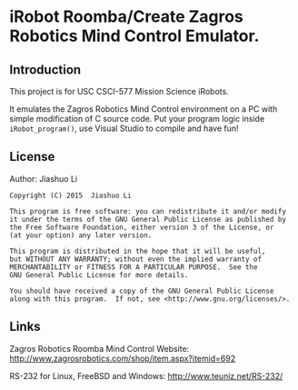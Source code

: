 # iRobot Roomba/Create Zagros Robotics Mind Control Emulator.

## Introduction

This project is for USC CSCI-577 Mission Science iRobots.

It emulates the Zagros Robotics Mind Control environment on a PC with simple modification of C source code. Put your program logic inside `iRobot_program()`, use Visual Studio to compile and have fun!

## License

Author: Jiashuo Li

    Copyright (C) 2015  Jiashuo Li

    This program is free software: you can redistribute it and/or modify
    it under the terms of the GNU General Public License as published by
    the Free Software Foundation, either version 3 of the License, or
    (at your option) any later version.

    This program is distributed in the hope that it will be useful,
    but WITHOUT ANY WARRANTY; without even the implied warranty of
    MERCHANTABILITY or FITNESS FOR A PARTICULAR PURPOSE.  See the
    GNU General Public License for more details.

    You should have received a copy of the GNU General Public License
    along with this program.  If not, see <http://www.gnu.org/licenses/>.

## Links

Zagros Robotics Roomba Mind Control Website:
http://www.zagrosrobotics.com/shop/item.aspx?itemid=692

RS-232 for Linux, FreeBSD and Windows:
http://www.teuniz.net/RS-232/


